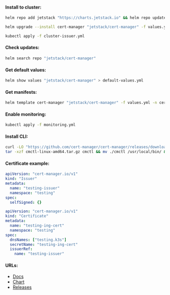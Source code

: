 #### Install to cluster:
```bash
helm repo add jetstack "https://charts.jetstack.io" && helm repo update
```
```bash
helm upgrade --install cert-manager "jetstack/cert-manager" -f values.yml -n cert-manager --version "v1.13.3" --create-namespace
```
```bash
kubectl apply -f cluster-issuer.yml
```

#### Check updates:
```bash
helm search repo "jetstack/cert-manager"
```

#### Get default values:
```bash
helm show values "jetstack/cert-manager" > default-values.yml
```

#### Get manifests:
```bash
helm template cert-manager "jetstack/cert-manager" -f values.yml -n cert-manager --version "v1.13.3" > manifests.yml
```

#### Enable monitoring:
```bash
kubectl apply -f monitoring.yml
```

#### Install CLI:
```bash
curl -LO "https://github.com/cert-manager/cert-manager/releases/download/v${version}/cmctl-linux-amd64.tar.gz" && \
tar -xzf cmctl-linux-amd64.tar.gz cmctl && mv ./cmctl /usr/local/bin/ && rm -f cmctl-linux-amd64.tar.gz
```

#### Certificate example:
```yaml
apiVersion: "cert-manager.io/v1"
kind: "Issuer"
metadata:
  name: "testing-issuer"
  namespace: "testing"
spec:
  selfSigned: {}
```
```yaml
apiVersion: "cert-manager.io/v1"
kind: "Certificate"
metadata:
  name: "testing-ing-cert"
  namespace: "testing"
spec:
  dnsNames: ["testing.k3s"]
  secretName: "testing-ing-cert"
  issuerRef:
    name: "testing-issuer"
```

#### URLs:
- [Docs](https://cert-manager.io/docs/)
- [Chart](https://artifacthub.io/packages/helm/cert-manager/cert-manager)
- [Releases](https://github.com/cert-manager/cert-manager/releases)
